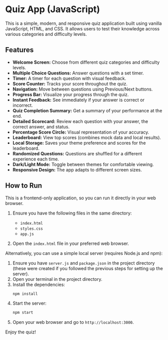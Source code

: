 # Quiz App (JavaScript)

This is a simple, modern, and responsive quiz application built using vanilla JavaScript, HTML, and CSS. It allows users to test their knowledge across various categories and difficulty levels.

## Features

-   **Welcome Screen:** Choose from different quiz categories and difficulty levels.
-   **Multiple Choice Questions:** Answer questions with a set timer.
-   **Timer:** A timer for each question with visual feedback.
-   **Score Counter:** Tracks your score throughout the quiz.
-   **Navigation:** Move between questions using Previous/Next buttons.
-   **Progress Bar:** Visualize your progress through the quiz.
-   **Instant Feedback:** See immediately if your answer is correct or incorrect.
-   **Quiz Completion Summary:** Get a summary of your performance at the end.
-   **Detailed Scorecard:** Review each question with your answer, the correct answer, and status.
-   **Percentage Score Circle:** Visual representation of your accuracy.
-   **Leaderboard:** View top scores (combines mock data and local results).
-   **Local Storage:** Saves your theme preference and scores for the leaderboard.
-   **Randomized Questions:** Questions are shuffled for a different experience each time.
-   **Dark/Light Mode:** Toggle between themes for comfortable viewing.
-   **Responsive Design:** The app adapts to different screen sizes.

## How to Run

This is a frontend-only application, so you can run it directly in your web browser.

1.  Ensure you have the following files in the same directory:
    -   `index.html`
    -   `styles.css`
    -   `app.js`

2.  Open the `index.html` file in your preferred web browser.

Alternatively, you can use a simple local server (requires Node.js and npm):

1.  Ensure you have `server.js` and `package.json` in the project directory (these were created if you followed the previous steps for setting up the server).
2.  Open your terminal in the project directory.
3.  Install the dependencies:
    ```bash
    npm install
    ```
4.  Start the server:
    ```bash
    npm start
    ```
5.  Open your web browser and go to `http://localhost:3000`.

Enjoy the quiz! 
